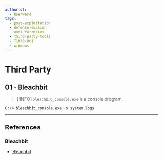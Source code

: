 ```yaml
---
author(s):
  - Userware
tags:
  - post-exploitation
  - defense-evasion
  - anti-forensics
  - third-party-tools
  - T1070-001
  - windows
---
```

# Third Party

## 01 - Bleachbit

> [!INFO]
> `bleachbit_console.exe` is a console program.

```
C:\> bleachbit_console.exe -o system.logs
```

---
## References

### Bleachbit

- [Bleachbit](https://docs.bleachbit.org/doc/command-line-interface.html)